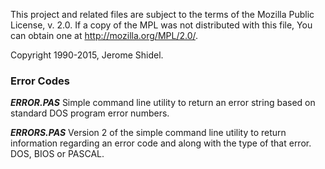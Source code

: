 This project and related files are subject to the terms of the Mozilla Public License, 
v. 2.0. If a copy of the MPL was not distributed with this file, You can obtain one at 
http://mozilla.org/MPL/2.0/.

Copyright 1990-2015, Jerome Shidel.

### Error Codes

**_ERROR.PAS_** Simple command line utility to return an error string based on standard
DOS program error numbers.

**_ERRORS.PAS_** Version 2 of the simple command line utility to return information regarding 
an error code and along with the type of that error. DOS, BIOS or PASCAL. 
